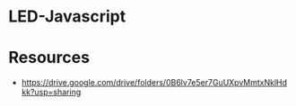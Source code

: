 # LED-Javascript

# Resources
- https://drive.google.com/drive/folders/0B6lv7e5er7GuUXpvMmtxNklHdkk?usp=sharing
